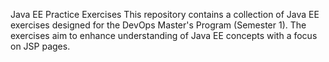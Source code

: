 Java EE Practice Exercises
This repository contains a collection of Java EE exercises designed for the DevOps Master's Program (Semester 1). The exercises aim to enhance understanding of Java EE concepts with a focus on JSP pages.
